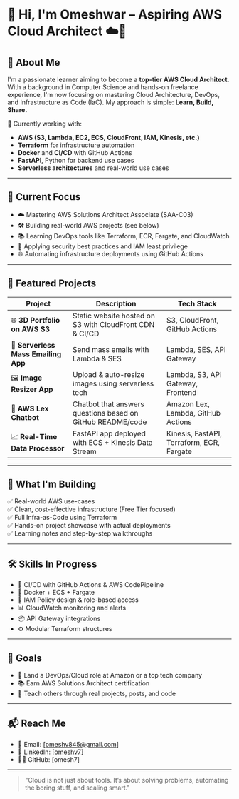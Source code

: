 # 👋 Hi, I'm Omeshwar – Aspiring AWS Cloud Architect ☁️🚀

## 🌟 About Me
I'm a passionate learner aiming to become a **top-tier AWS Cloud Architect**. With a background in Computer Science and hands-on freelance experience, I'm now focusing on mastering Cloud Architecture, DevOps, and Infrastructure as Code (IaC). My approach is simple: **Learn, Build, Share.**

🔧 Currently working with:
- **AWS (S3, Lambda, EC2, ECS, CloudFront, IAM, Kinesis, etc.)**
- **Terraform** for infrastructure automation
- **Docker** and **CI/CD** with GitHub Actions
- **FastAPI**, Python for backend use cases
- **Serverless architectures** and real-world use cases

---

## 🧠 Current Focus
- ☁️ Mastering AWS Solutions Architect Associate (SAA-C03)
- 🛠️ Building real-world AWS projects (see below)
- 📚 Learning DevOps tools like Terraform, ECR, Fargate, and CloudWatch
- 🔐 Applying security best practices and IAM least privilege
- 🌐 Automating infrastructure deployments using GitHub Actions

---

## 📂 Featured Projects

| Project | Description | Tech Stack |
|--------|-------------|------------|
| 🌐 **3D Portfolio on AWS S3** | Static website hosted on S3 with CloudFront CDN & CI/CD | S3, CloudFront, GitHub Actions |
| 📧 **Serverless Mass Emailing App** | Send mass emails with Lambda & SES | Lambda, SES, API Gateway |
| 🖼️ **Image Resizer App** | Upload & auto-resize images using serverless tech | Lambda, S3, API Gateway, Frontend |
| 🤖 **AWS Lex Chatbot** | Chatbot that answers questions based on GitHub README/code | Amazon Lex, Lambda, GitHub Actions |
| 📈 **Real-Time Data Processor** | FastAPI app deployed with ECS + Kinesis Data Stream | Kinesis, FastAPI, Terraform, ECR, Fargate |

---

## 🚀 What I'm Building

✅ Real-world AWS use-cases  
✅ Clean, cost-effective infrastructure (Free Tier focused)  
✅ Full Infra-as-Code using Terraform  
✅ Hands-on project showcase with actual deployments  
✅ Learning notes and step-by-step walkthroughs

---

## 🛠️ Skills In Progress

- 🔄 CI/CD with GitHub Actions & AWS CodePipeline
- 🐳 Docker + ECS + Fargate
- 🔐 IAM Policy design & role-based access
- 📊 CloudWatch monitoring and alerts
- 📦 API Gateway integrations
- ⚙️ Modular Terraform structures

---

## 📌 Goals

- 🏅 Land a DevOps/Cloud role at Amazon or a top tech company
- 📚 Earn AWS Solutions Architect certification
- 🧠 Teach others through real projects, posts, and code

---

## 📬 Reach Me
- 📧 Email: [omeshv845@gmail.com]
- 💼 LinkedIn: [[omeshv7](https://www.linkedin.com/in/omeshwar-v-568670343/)]
- 🧑‍💻 GitHub: [omesh7]

---

> "Cloud is not just about tools. It’s about solving problems, automating the boring stuff, and scaling smart."

